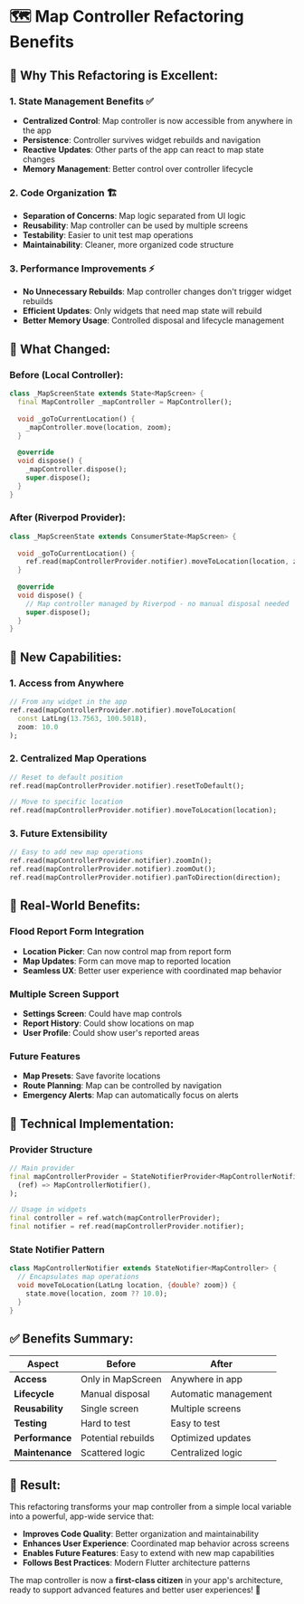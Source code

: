 # 🗺️ Map Controller Refactoring Benefits

## 🎯 **Why This Refactoring is Excellent:**

### **1. State Management Benefits** ✅
- **Centralized Control**: Map controller is now accessible from anywhere in the app
- **Persistence**: Controller survives widget rebuilds and navigation
- **Reactive Updates**: Other parts of the app can react to map state changes
- **Memory Management**: Better control over controller lifecycle

### **2. Code Organization** 🏗️
- **Separation of Concerns**: Map logic separated from UI logic
- **Reusability**: Map controller can be used by multiple screens
- **Testability**: Easier to unit test map operations
- **Maintainability**: Cleaner, more organized code structure

### **3. Performance Improvements** ⚡
- **No Unnecessary Rebuilds**: Map controller changes don't trigger widget rebuilds
- **Efficient Updates**: Only widgets that need map state will rebuild
- **Better Memory Usage**: Controlled disposal and lifecycle management

## 🔄 **What Changed:**

### **Before (Local Controller):**
```dart
class _MapScreenState extends State<MapScreen> {
  final MapController _mapController = MapController();
  
  void _goToCurrentLocation() {
    _mapController.move(location, zoom);
  }
  
  @override
  void dispose() {
    _mapController.dispose();
    super.dispose();
  }
}
```

### **After (Riverpod Provider):**
```dart
class _MapScreenState extends ConsumerState<MapScreen> {
  
  void _goToCurrentLocation() {
    ref.read(mapControllerProvider.notifier).moveToLocation(location, zoom: zoom);
  }
  
  @override
  void dispose() {
    // Map controller managed by Riverpod - no manual disposal needed
    super.dispose();
  }
}
```

## 🚀 **New Capabilities:**

### **1. Access from Anywhere**
```dart
// From any widget in the app
ref.read(mapControllerProvider.notifier).moveToLocation(
  const LatLng(13.7563, 100.5018), 
  zoom: 10.0
);
```

### **2. Centralized Map Operations**
```dart
// Reset to default position
ref.read(mapControllerProvider.notifier).resetToDefault();

// Move to specific location
ref.read(mapControllerProvider.notifier).moveToLocation(location);
```

### **3. Future Extensibility**
```dart
// Easy to add new map operations
ref.read(mapControllerProvider.notifier).zoomIn();
ref.read(mapControllerProvider.notifier).zoomOut();
ref.read(mapControllerProvider.notifier).panToDirection(direction);
```

## 📱 **Real-World Benefits:**

### **Flood Report Form Integration**
- **Location Picker**: Can now control map from report form
- **Map Updates**: Form can move map to reported location
- **Seamless UX**: Better user experience with coordinated map behavior

### **Multiple Screen Support**
- **Settings Screen**: Could have map controls
- **Report History**: Could show locations on map
- **User Profile**: Could show user's reported areas

### **Future Features**
- **Map Presets**: Save favorite locations
- **Route Planning**: Map can be controlled by navigation
- **Emergency Alerts**: Map can automatically focus on alerts

## 🔧 **Technical Implementation:**

### **Provider Structure**
```dart
// Main provider
final mapControllerProvider = StateNotifierProvider<MapControllerNotifier, MapController>(
  (ref) => MapControllerNotifier(),
);

// Usage in widgets
final controller = ref.watch(mapControllerProvider);
final notifier = ref.read(mapControllerProvider.notifier);
```

### **State Notifier Pattern**
```dart
class MapControllerNotifier extends StateNotifier<MapController> {
  // Encapsulates map operations
  void moveToLocation(LatLng location, {double? zoom}) {
    state.move(location, zoom ?? 10.0);
  }
}
```

## ✅ **Benefits Summary:**

| Aspect | Before | After |
|--------|--------|-------|
| **Access** | Only in MapScreen | Anywhere in app |
| **Lifecycle** | Manual disposal | Automatic management |
| **Reusability** | Single screen | Multiple screens |
| **Testing** | Hard to test | Easy to test |
| **Performance** | Potential rebuilds | Optimized updates |
| **Maintenance** | Scattered logic | Centralized logic |

## 🎉 **Result:**

This refactoring transforms your map controller from a simple local variable into a powerful, app-wide service that:

- **Improves Code Quality**: Better organization and maintainability
- **Enhances User Experience**: Coordinated map behavior across screens
- **Enables Future Features**: Easy to extend with new map capabilities
- **Follows Best Practices**: Modern Flutter architecture patterns

The map controller is now a **first-class citizen** in your app's architecture, ready to support advanced features and better user experiences! 🚀
